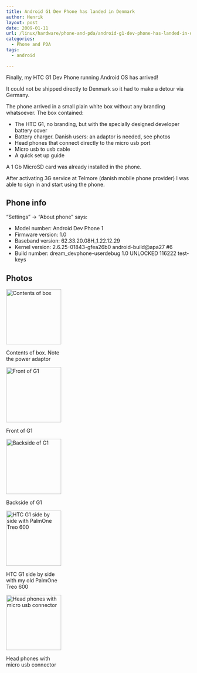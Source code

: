 ```yaml
---
title: Android G1 Dev Phone has landed in Denmark
author: Henrik
layout: post
date: 2009-01-11
url: /linux/hardware/phone-and-pda/android-g1-dev-phone-has-landed-in-denmark/
categories:
  - Phone and PDA
tags:
  - android

---
```

Finally, my HTC G1 Dev Phone running Android OS has arrived!

It could not be shipped directly to Denmark so it had to make a detour via Germany.

The phone arrived in a small plain white box without any branding whatsoever. The box contained:

  * The HTC G1, no branding, but with the specially designed developer battery cover
  * Battery charger. Danish users: an adaptor is needed, see photos
  * Head phones that connect directly to the micro usb port
  * Micro usb to usb cable
  * A quick set up guide

A 1 Gb MicroSD card was already installed in the phone.

After activating 3G service at Telmore (danish mobile phone provider) I was able to sign in and start using the phone.

## Phone info

&#8220;Settings&#8221; -> &#8220;About phone&#8221; says:

  * Model number: Android Dev Phone 1
  * Firmware version: 1.0
  * Baseband version: 62.33.20.08H_1.22.12.29
  * Kernel version: 2.6.25-01843-gfea26b0 android-build@apa27 #6
  * Build number: dream_devphone-userdebug 1.0 UNLOCKED 116222 test-keys

## Photos

<div id="attachment_123" style="width: 160px" class="wp-caption alignnone">
  <a rel="facebox" href="https://rockhopper.dk/wp-content/uploads/2009/01/g1_box_with_contents.jpg"><img class="size-thumbnail wp-image-123" title="g1_box_with_contents" src="https://rockhopper.dk/wp-content/uploads/2009/01/g1_box_with_contents-150x150.jpg" alt="Contents of box" width="150" height="150" /></a>
  
  <p class="wp-caption-text">
    Contents of box. Note the power adaptor
  </p>
</div>

<div id="attachment_124" style="width: 160px" class="wp-caption alignnone">
  <a rel="facebox" href="https://rockhopper.dk/wp-content/uploads/2009/01/g1_front.jpg"><img class="size-thumbnail wp-image-124" title="g1_front" src="https://rockhopper.dk/wp-content/uploads/2009/01/g1_front-150x150.jpg" alt="Front of G1" width="150" height="150" /></a>
  
  <p class="wp-caption-text">
    Front of G1
  </p>
</div>

<div id="attachment_122" style="width: 160px" class="wp-caption alignnone">
  <a rel="facebox" href="https://rockhopper.dk/wp-content/uploads/2009/01/g1_back.jpg"><img class="size-thumbnail wp-image-122" title="g1_back" src="https://rockhopper.dk/wp-content/uploads/2009/01/g1_back-150x150.jpg" alt="Backside of G1" width="150" height="150" /></a>
  
  <p class="wp-caption-text">
    Backside of G1
  </p>
</div>

<div id="attachment_131" style="width: 160px" class="wp-caption alignnone">
  <a rel="facebox" href="https://rockhopper.dk/wp-content/uploads/2009/01/g1_treo600_side_by_side.jpg"><img class="size-thumbnail wp-image-131" title="g1_treo600_side_by_side" src="https://rockhopper.dk/wp-content/uploads/2009/01/g1_treo600_side_by_side-150x150.jpg" alt="HTC G1 side by side with PalmOne Treo 600" width="150" height="150" /></a>
  
  <p class="wp-caption-text">
    HTC G1 side by side with my old PalmOne Treo 600
  </p>
</div>

<div id="attachment_125" style="width: 160px" class="wp-caption alignnone">
  <a rel="facebox" href="https://rockhopper.dk/wp-content/uploads/2009/01/g1_headphones.jpg"><img class="size-thumbnail wp-image-125" title="g1_headphones" src="https://rockhopper.dk/wp-content/uploads/2009/01/g1_headphones-150x150.jpg" alt="Head phones with micro usb connector" width="150" height="150" /></a>
  
  <p class="wp-caption-text">
    Head phones with micro usb connector
  </p>
</div>